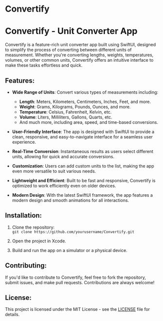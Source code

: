 # Convertify

# Convertify - Unit Converter App

Convertify is a feature-rich unit converter app built using SwiftUI, designed to simplify the process of converting between different units of measurement. Whether you're converting lengths, weights, temperatures, volumes, or other common units, Convertify offers an intuitive interface to make these tasks effortless and quick.

## Features:
- **Wide Range of Units**: Convert various types of measurements including:
  - **Length**: Meters, Kilometers, Centimeters, Inches, Feet, and more.
  - **Weight**: Grams, Kilograms, Pounds, Ounces, and more.
  - **Temperature**: Celsius, Fahrenheit, Kelvin, etc.
  - **Volume**: Liters, Milliliters, Gallons, Quarts, etc.
  - And much more, including area, speed, and time-based conversions.
  
- **User-Friendly Interface**: The app is designed with SwiftUI to provide a clean, responsive, and easy-to-navigate interface for a seamless user experience.

- **Real-Time Conversion**: Instantaneous results as users select different units, allowing for quick and accurate conversions.

- **Customization**: Users can add custom units to the list, making the app even more versatile to suit various needs.

- **Lightweight and Efficient**: Built to be fast and responsive, Convertify is optimized to work efficiently even on older devices.

- **Modern Design**: With the latest SwiftUI framework, the app features a modern design and smooth animations for all interactions.

## Installation:
1. Clone the repository:  
   `git clone https://github.com/yourusername/Convertify.git`
   
2. Open the project in Xcode.

3. Build and run the app on a simulator or a physical device.

## Contributing:
If you'd like to contribute to Convertify, feel free to fork the repository, submit issues, and make pull requests. Contributions are always welcome!

## License:
This project is licensed under the MIT License - see the [LICENSE](LICENSE) file for details.
